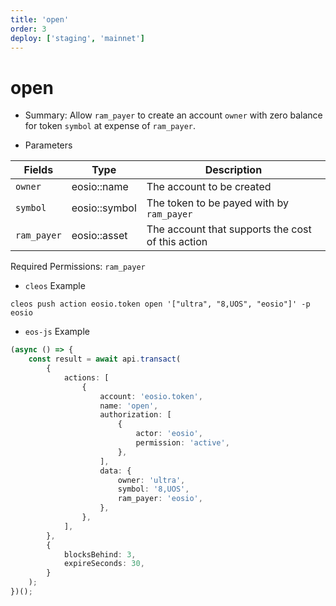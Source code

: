 ```yaml
---
title: 'open'
order: 3
deploy: ['staging', 'mainnet']
---
```


# open

-   Summary: Allow `ram_payer` to create an account `owner` with zero balance for token `symbol` at expense of `ram_payer`.

-   Parameters

| Fields      | Type          | Description                                       |
| ----------- | ------------- | ------------------------------------------------- |
| `owner`     | eosio::name   | The account to be created                         |
| `symbol`    | eosio::symbol | The token to be payed with by `ram_payer`         |
| `ram_payer` | eosio::asset  | The account that supports the cost of this action |

Required Permissions: `ram_payer`

-   `cleos` Example

```shell script
cleos push action eosio.token open '["ultra", "8,UOS", "eosio"]' -p eosio
```

-   `eos-js` Example

```typescript
(async () => {
    const result = await api.transact(
        {
            actions: [
                {
                    account: 'eosio.token',
                    name: 'open',
                    authorization: [
                        {
                            actor: 'eosio',
                            permission: 'active',
                        },
                    ],
                    data: {
                        owner: 'ultra',
                        symbol: '8,UOS',
                        ram_payer: 'eosio',
                    },
                },
            ],
        },
        {
            blocksBehind: 3,
            expireSeconds: 30,
        }
    );
})();
```
